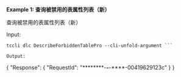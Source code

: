 **Example 1: 查询被禁用的表属性列表（新）**

查询被禁用的表属性列表（新）

Input: 

```
tccli dlc DescribeForbiddenTablePro --cli-unfold-argument ```

Output: 
```
{
    "Response": {
        "RequestId": "********-****-****-****-00419629123c"
    }
}
```

